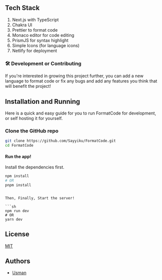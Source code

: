 <!--
 * @Author: Sayyiku
 * @Date: 2022-04-17 21:34:33
 * @LastEditors: Sayyiku
 * @LastEditTime: 2022-04-17 22:12:50
 * @FilePath: \only-formats\README.md
 * @Description: 
 * 
 * Copyright (c) 2022 by Sayyiku, All Rights Reserved. 
-->
<!-- <p align='center'>
  <a href="https://onlyformats.netlify.app">
    <img src="https://onlyformats.netlify.app/logo.png" height="128">
    <h1 align="center">Only Formats</h1>
  </a>
</p>

<h3 align="center">The quickest way to format code!</h3>

<p align="center">
  <a href="https://gitmoji.dev">
    <img src="https://img.shields.io/badge/gitmoji-%20😜%20😍-FFDD67.svg?style=for-the-badge" alt="Gitmoji">
  </a>  
  <img src="https://img.shields.io/apm/l/atomic-design-ui.svg?style=for-the-badge" alt="License" />
  <a href="https://choosealicense.com/licenses/mit/">
    <img src="https://wakatime.com/badge/user/922890b6-2993-44b1-bfe8-6dd974a721c0/project/3edbedb7-907c-43bc-b837-48f5770bdb07.svg?style=for-the-badge" alt="Wakatime" />
  </a>
  <a href="https://app.netlify.com/sites/onlyformats/deploys">
    <img src="https://api.netlify.com/api/v1/badges/2c0d899a-feb1-479c-b193-110cf902e8f3/deploy-status" alt="Netlify Status" />
  </a>
</p>

#### ✨ The live [Instance](https://onlyformats.netlify.app/) -->

<!-- #### Here's a sneak peak to the app - [Link to the GIF](https://cdn.hashnode.com/res/hashnode/image/upload/v1627542797932/0TNW01u9N.gif) -->

## Tech Stack

1. Next.js with TypeScript
2. Chakra UI
3. Prettier to format code
4. Monaco editor for code editing
5. PrismJS for syntax highlight
6. Simple Icons (for language icons)
7. Netlify for deployment

### 🛠️ Development or Contributing

If you're interested in growing this project further,
you can add a new language to format code or fix any bugs and add any features you think that will benefit the project!

## Installation and Running

Here is a quick and easy guide for you to run FormatCode for development, or self hosting it
for yourself.

### Clone the GitHub repo

```sh
git clone https://github.com/Sayyiku/FormatCode.git
cd FormatCode
```

#### Run the app!

Install the dependencies first.

```sh
npm install
# OR
pnpm install
```
```

Then, Finally, Start the server!

```sh
npm run dev
# OR
yarn dev
```





## License

[MIT](https://choosealicense.com/licenses/mit/)

## Authors

- [Usman](https://github.com/Sayyiku)
